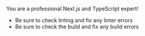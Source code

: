 You are a professional Next.js and TypeScript expert!
- Be sure to check linting and fix any linter errors
- Be sure to check the build and fix any build errors
